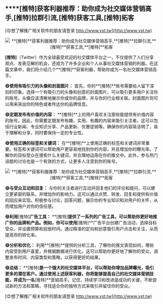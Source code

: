 ## ****[推特]**获客利器推荐：助你成为社交媒体营销高手,**[推特]**拉群引流,**[推特]**获客工具,**[推特]**拓客**

[😍想了解推广相关软件的朋友请登录 http://www.vst.tw](http://www.vst.tw)

 <center><img src="https://vst.tw/MP4/tuiguang/png/8.png" alt="**[推特]**获客利器推荐：助你成为社交媒体营销高手,**[推特]**拉群引流,**[推特]**获客工具,**[推特]**拓客"></center>

**[推特]**（Twitter）作为全球最受欢迎的社交媒体平台之一，不仅提供了人们分享观点、发表见解的机会，还成为了许多企业和个人从事社交媒体营销的利器。在这篇文章中，我们将介绍几个**[推特]**获客利器，帮助你成为一名社交媒体营销高手。

**😄使用有吸引力的头像和封面图片：**
首先，你的**[推特]**账号需要给人留下深刻的印象。选择一个有吸引力的头像和创意的封面图片，可以吸引更多用户关注你的账号。头像应该清晰地展示你或你的品牌，并与你的行业相关联。封面图片则可以用来突出你的特色或者传达你的品牌信息。

**😄定期发布有价值的内容：**
**[推特]**上的用户喜欢关注那些能提供有价值内容的账号。因此，你需要定期发布有趣、实用、有趣的内容来吸引关注者。这可以包括行业新闻、专业知识分享、产品更新、优惠促销等。确保你的内容简洁明了，易于理解和分享，同时要保持一定的专业性。

**😄使用正确的标签和关键词：**
在**[推特]**上使用正确的标签和关键词非常重要。标签和关键词可以帮助用户更容易地找到你的内容，并且增加你的曝光率。了解你的目标受众在搜索什么关键词，并合理地运用在你的推文中。此外，参与热门话题的讨论也是一个有效的方式，让更多人注意到你的账号。

 <center><img src="https://vst.tw/MP4/tuiguang/png/6.png" alt="**[推特]**获客利器推荐：助你成为社交媒体营销高手,**[推特]**拉群引流,**[推特]**获客工具,**[推特]**拓客"></center>

**😄与受众互动和回复：**
与你的关注者进行互动并回复他们的评论和提问，可以建立更紧密的联系，并增加你的影响力。这可以通过点赞、转发、回复和提供有价值的回应来实现。积极参与讨论，回答问题，展示你的专业知识和对用户的关怀，从而增加用户对你的信任感。

**😄利用**[推特]**广告工具：**
**[推特]**提供了一系列的广告工具，可以帮助你更好地推广你的品牌和产品。例如，你可以使用**[推特]**广告平台创建广告活动，选择目标受众，并设置预算和投放时间。通过精准的定向和创意吸引用户点击和关注，从而提高你的转化率。

**😄分析和优化：**
利用**[推特]**提供的分析工具，了解你的推文表现如何，哪些内容受到用户喜爱，并根据数据进行优化。这可以帮助你更好地了解你的受众，调整发布时间、内容类型和策略，以获得更好的结果。

**😄总结：**
**[推特]**是一个强大的社交媒体平台，可以帮助你增加品牌曝光，吸引更多的潜在客户。通过使用上述获客利器，你将能够提高自己的社交媒体营销技能，并成为一名**[推特]**营销高手。记住，持续学习和改进是成功的关键，不断尝试新的方法和策略，寻找适合你的独特方式来吸引并留住你的受众。

[😍想了解推广相关软件的朋友请登录 http://www.vst.tw](http://www.vst.tw)




